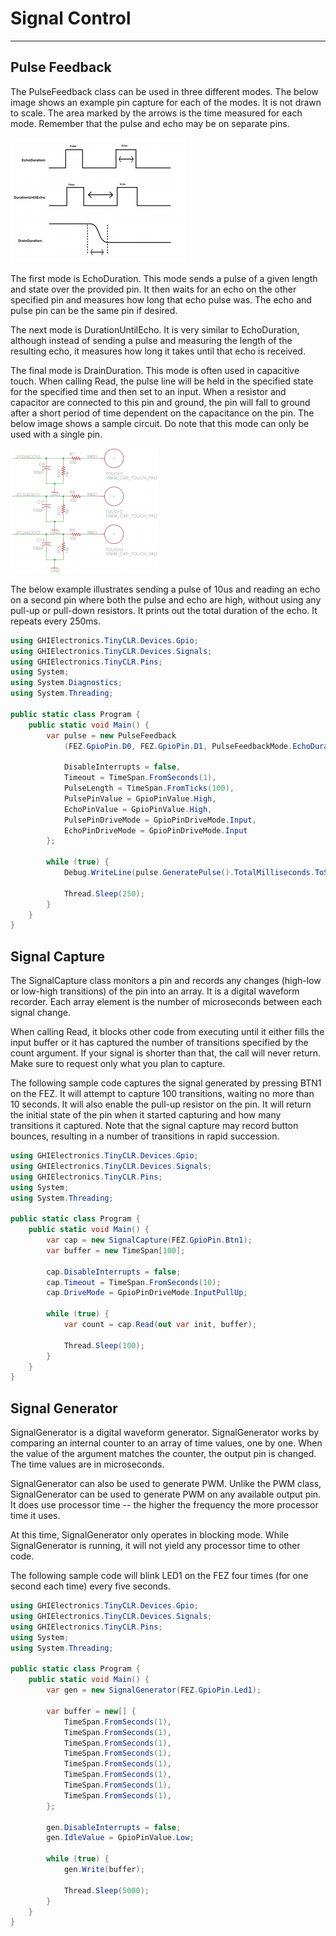 # Signal Control
---
## Pulse Feedback

The PulseFeedback class can be used in three different modes. The below image shows an example pin capture for each of the modes. It is not drawn to scale. The area marked by the arrows is the time measured for each mode. Remember that the pulse and echo may be on separate pins.

![Pulse feedback timing](images/pulse-feedback.jpg)

The first mode is EchoDuration. This mode sends a pulse of a given length and state over the provided pin. It then waits for an echo on the other specified pin and measures how long that echo pulse was. The echo and pulse pin can be the same pin if desired. 

The next mode is DurationUntilEcho. It is very similar to EchoDuration, although instead of sending a pulse and measuring the length of the resulting echo, it measures how long it takes until that echo is received.

The final mode is DrainDuration. This mode is often used in capacitive touch. When calling Read, the pulse line will be held in the specified state for the specified time and then set to an input. When a resistor and capacitor are connected to this pin and ground, the pin will fall to ground after a short period of time dependent on the capacitance on the pin. The below image shows a sample circuit. Do note that this mode can only be used with a single pin.

![Capacitive touch schematic](images/capacitive-touch-schematic.jpg)

The below example illustrates sending a pulse of 10us and reading an echo on a second pin where both the pulse and echo are high, without using any pull-up or pull-down resistors. It prints out the total duration of the echo. It repeats every 250ms.

```cs
using GHIElectronics.TinyCLR.Devices.Gpio;
using GHIElectronics.TinyCLR.Devices.Signals;
using GHIElectronics.TinyCLR.Pins;
using System;
using System.Diagnostics;
using System.Threading;

public static class Program {
    public static void Main() {
        var pulse = new PulseFeedback
            (FEZ.GpioPin.D0, FEZ.GpioPin.D1, PulseFeedbackMode.EchoDuration) {

            DisableInterrupts = false,
            Timeout = TimeSpan.FromSeconds(1),
            PulseLength = TimeSpan.FromTicks(100),
            PulsePinValue = GpioPinValue.High,
            EchoPinValue = GpioPinValue.High,
            PulsePinDriveMode = GpioPinDriveMode.Input,
            EchoPinDriveMode = GpioPinDriveMode.Input
        };

        while (true) {
            Debug.WriteLine(pulse.GeneratePulse().TotalMilliseconds.ToString("N0"));

            Thread.Sleep(250);
        }
    }
}

```

## Signal Capture

The SignalCapture class monitors a pin and records any changes (high-low or low-high transitions) of the pin into an array. It is a digital waveform recorder. Each array element is the number of microseconds between each signal change.

When calling Read, it blocks other code from executing until it either fills the input buffer or it has captured the number of transitions specified by the count argument. If your signal is shorter than that, the call will never return. Make sure to request only what you plan to capture.

The following sample code captures the signal generated by pressing BTN1 on the FEZ. It will attempt to capture 100 transitions, waiting no more than 10 seconds. It will also enable the pull-up resistor on the pin. It will return the initial state of the pin when it started capturing and how many transitions it captured. Note that the signal capture may record button bounces, resulting in a number of transitions in rapid succession.

```cs
using GHIElectronics.TinyCLR.Devices.Gpio;
using GHIElectronics.TinyCLR.Devices.Signals;
using GHIElectronics.TinyCLR.Pins;
using System;
using System.Threading;

public static class Program {
    public static void Main() {
        var cap = new SignalCapture(FEZ.GpioPin.Btn1);
        var buffer = new TimeSpan[100];

        cap.DisableInterrupts = false;
        cap.Timeout = TimeSpan.FromSeconds(10);
        cap.DriveMode = GpioPinDriveMode.InputPullUp;

        while (true) {
            var count = cap.Read(out var init, buffer);

            Thread.Sleep(100);
        }
    }
}

```

## Signal Generator

SignalGenerator is a digital waveform generator. SignalGenerator works by comparing an internal counter to an array of time values, one by one. When the value of the argument matches the counter, the output pin is changed. The time values are in microseconds.

SignalGenerator can also be used to generate PWM. Unlike the PWM class, SignalGenerator can be used to generate PWM on any available output pin. It does use processor time -- the higher the frequency the more processor time it uses.

At this time, SignalGenerator only operates in blocking mode. While SignalGenerator is running, it will not yield any processor time to other code.

The following sample code will blink LED1 on the FEZ four times (for one second each time) every five seconds.

```cs
using GHIElectronics.TinyCLR.Devices.Gpio;
using GHIElectronics.TinyCLR.Devices.Signals;
using GHIElectronics.TinyCLR.Pins;
using System;
using System.Threading;

public static class Program {
    public static void Main() {
        var gen = new SignalGenerator(FEZ.GpioPin.Led1);

        var buffer = new[] {
            TimeSpan.FromSeconds(1),
            TimeSpan.FromSeconds(1),
            TimeSpan.FromSeconds(1),
            TimeSpan.FromSeconds(1),
            TimeSpan.FromSeconds(1),
            TimeSpan.FromSeconds(1),
            TimeSpan.FromSeconds(1),
            TimeSpan.FromSeconds(1),
        };

        gen.DisableInterrupts = false;
        gen.IdleValue = GpioPinValue.Low;

        while (true) {
            gen.Write(buffer);

            Thread.Sleep(5000);
        }
    }
}
```
